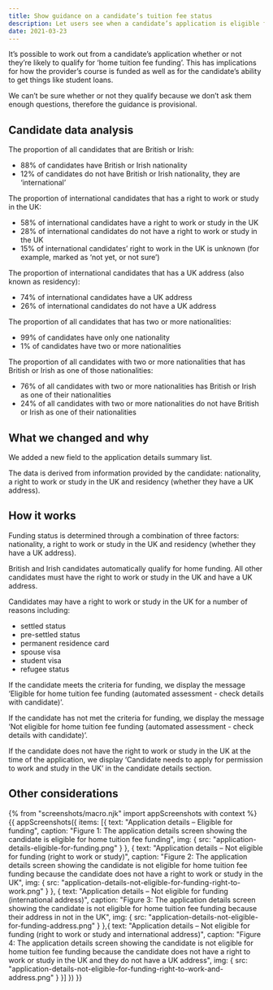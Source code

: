 ```yaml
---
title: Show guidance on a candidate’s tuition fee status
description: Let users see when a candidate’s application is eligible for home student tuition fees
date: 2021-03-23
---
```


It’s possible to work out from a candidate’s application whether or not they’re likely to qualify for ‘home tuition fee funding’. This has implications for how the provider’s course is funded as well as for the candidate’s ability to get things like student loans.

We can’t be sure whether or not they qualify because we don’t ask them enough questions, therefore the guidance is provisional.

## Candidate data analysis

The proportion of all candidates that are British or Irish:

- 88% of candidates have British or Irish nationality
- 12% of candidates do not have British or Irish nationality, they are ‘international’

The proportion of international candidates that has a right to work or study in the UK:

- 58% of international candidates have a right to work or study in the UK
- 28% of international candidates do not have a right to work or study in the UK
- 15% of international candidates’ right to work in the UK is unknown (for example, marked as ‘not yet, or not sure’)

The proportion of international candidates that has a UK address (also known as residency):

- 74% of international candidates have a UK address
- 26% of international candidates do not have a UK address

The proportion of all candidates that has two or more nationalities:

- 99% of candidates have only one nationality
- 1% of candidates have two or more nationalities

The proportion of all candidates with two or more nationalities that has British or Irish as one of those nationalities:

- 76% of all candidates with two or more nationalities has British or Irish as one of their nationalities
- 24% of all candidates with two or more nationalities do not have British or Irish as one of their nationalities

## What we changed and why

We added a new field to the application details summary list.

The data is derived from information provided by the candidate: nationality, a right to work or study in the UK and residency (whether they have a UK address).

## How it works

Funding status is determined through a combination of three factors: nationality, a right to work or study in the UK and residency (whether they have a UK address).

British and Irish candidates automatically qualify for home funding. All other candidates must have the right to work or study in the UK and have a UK address.

Candidates may have a right to work or study in the UK for a number of reasons including:

- settled status
- pre-settled status
- permanent residence card
- spouse visa
- student visa
- refugee status

If the candidate meets the criteria for funding, we display the message ‘Eligible for home tuition fee funding (automated assessment - check details with candidate)’.

If the candidate has not met the criteria for funding, we display the message ‘Not eligible for home tuition fee funding (automated assessment - check details with candidate)’.

If the candidate does not have the right to work or study in the UK at the time of the application, we display ‘Candidate needs to apply for permission to work and study in the UK’ in the candidate details section.

## Other considerations

{% from "screenshots/macro.njk" import appScreenshots with context %}
{{ appScreenshots({
  items: [{
    text: "Application details – Eligible for funding",
    caption: "Figure 1: The application details screen showing the candidate is eligible for home tuition fee funding",
    img: {
      src: "application-details-eligible-for-funding.png"
    }
  }, {
    text: "Application details – Not eligible for funding (right to work or study)",
    caption: "Figure 2: The application details screen showing the candidate is not eligible for home tuition fee funding because the candidate does not have a right to work or study in the UK",
    img: {
      src: "application-details-not-eligible-for-funding-right-to-work.png"
    }
  },  {
    text: "Application details – Not eligible for funding (international address)",
    caption: "Figure 3: The application details screen showing the candidate is not eligible for home tuition fee funding because their address in not in the UK",
    img: {
      src: "application-details-not-eligible-for-funding-address.png"
    }
  },{
    text: "Application details – Not eligible for funding (right to work or study and international address)",
    caption: "Figure 4: The application details screen showing the candidate is not eligible for home tuition fee funding because the candidate does not have a right to work or study in the UK and they do not have a UK address",
    img: {
      src: "application-details-not-eligible-for-funding-right-to-work-and-address.png"
    }
  }]
}) }}
